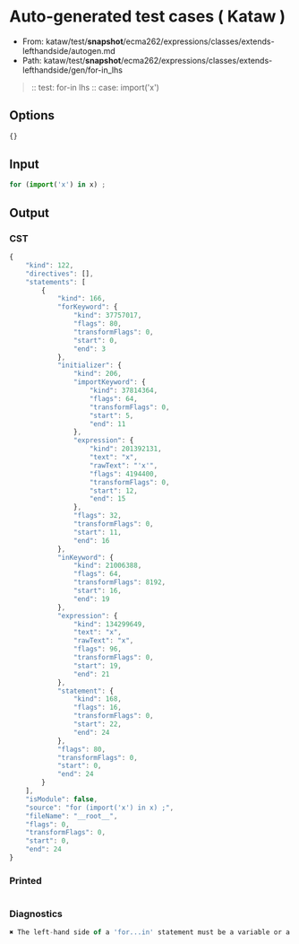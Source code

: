 # Auto-generated test cases ( Kataw )
- From: kataw/test/__snapshot__/ecma262/expressions/classes/extends-lefthandside/autogen.md
- Path: kataw/test/__snapshot__/ecma262/expressions/classes/extends-lefthandside/gen/for-in_lhs
> :: test: for-in lhs
> :: case: import('x')
## Options

`````js
{}
`````
## Input

`````js
for (import('x') in x) ;
`````
## Output

### CST

```javascript
{
    "kind": 122,
    "directives": [],
    "statements": [
        {
            "kind": 166,
            "forKeyword": {
                "kind": 37757017,
                "flags": 80,
                "transformFlags": 0,
                "start": 0,
                "end": 3
            },
            "initializer": {
                "kind": 206,
                "importKeyword": {
                    "kind": 37814364,
                    "flags": 64,
                    "transformFlags": 0,
                    "start": 5,
                    "end": 11
                },
                "expression": {
                    "kind": 201392131,
                    "text": "x",
                    "rawText": "'x'",
                    "flags": 4194400,
                    "transformFlags": 0,
                    "start": 12,
                    "end": 15
                },
                "flags": 32,
                "transformFlags": 0,
                "start": 11,
                "end": 16
            },
            "inKeyword": {
                "kind": 21006388,
                "flags": 64,
                "transformFlags": 8192,
                "start": 16,
                "end": 19
            },
            "expression": {
                "kind": 134299649,
                "text": "x",
                "rawText": "x",
                "flags": 96,
                "transformFlags": 0,
                "start": 19,
                "end": 21
            },
            "statement": {
                "kind": 168,
                "flags": 16,
                "transformFlags": 0,
                "start": 22,
                "end": 24
            },
            "flags": 80,
            "transformFlags": 0,
            "start": 0,
            "end": 24
        }
    ],
    "isModule": false,
    "source": "for (import('x') in x) ;",
    "fileName": "__root__",
    "flags": 0,
    "transformFlags": 0,
    "start": 0,
    "end": 24
}
```

### Printed

```javascript

```

### Diagnostics

```javascript
✖ The left-hand side of a 'for...in' statement must be a variable or a property access. - start: 19, end: 21

```

